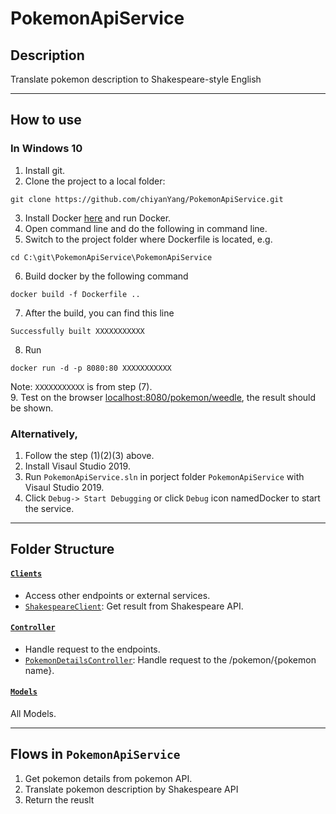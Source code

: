 # PokemonApiService
## Description
Translate pokemon description to Shakespeare-style English

---

## How to use
### In Windows 10
1. Install git.  
2. Clone the project to a local folder: 
```
git clone https://github.com/chiyanYang/PokemonApiService.git
```

3. Install Docker [here](https://hub.docker.com/editions/community/docker-ce-desktop-windows) and run Docker.    
4. Open command line and do the following in command line.  
5. Switch to the project folder where Dockerfile is located, e.g.
```
cd C:\git\PokemonApiService\PokemonApiService
```

6. Build docker by the following command 
```
docker build -f Dockerfile ..
```  
7. After the build, you can find this line 
```
Successfully built XXXXXXXXXXX
```  
8. Run 
```
docker run -d -p 8080:80 XXXXXXXXXXX
```
Note: `XXXXXXXXXXX` is from step (7).  
9. Test on the browser [localhost:8080/pokemon/weedle](http://localhost:8080/pokemon/weedle), the result should be shown.  
  
### Alternatively,  
1. Follow the step (1)(2)(3) above.  
2. Install Visaul Studio 2019.  
3. Run `PokemonApiService.sln` in porject folder `PokemonApiService` with Visaul Studio 2019.  
4. Click `Debug-> Start Debugging` or click `Debug` icon namedDocker to start the service.  

---

## Folder Structure
####  [`Clients`](./PokemonApiService/Clients)
- Access other endpoints or external services.
- [`ShakespeareClient`](./PokemonApiService/Clients/ShakespeareClient.cs): Get result from Shakespeare API.
####  [`Controller`](./PokemonApiService/Controllers/)
- Handle request to the endpoints.
- [`PokemonDetailsController`](./PokemonApiService/Controllers/PokemonDetailsController.cs): Handle request to the /pokemon/{pokemon name}.
####  [`Models`](./PokemonApiService/Models)
All Models.

---
## Flows in `PokemonApiService`
1. Get pokemon details from pokemon API.
2. Translate pokemon description by Shakespeare API
3. Return the reuslt